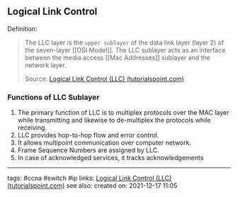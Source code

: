 ## Logical Link Control

Definition:
>The LLC layer is the `upper sublayer` of the data link layer (layer 2) of the seven-layer [[OSI Model]]. The LLC sublayer acts as an interface between the media access [[Mac Addresses]] sublayer and the network layer.
>
>Source: [Logical Link Control (LLC) (tutorialspoint.com)](https://www.tutorialspoint.com/logical-link-control-llc)

### Functions of LLC Sublayer

1. The primary function of LLC is to multiplex protocols over the MAC layer while transmitting and likewise to de-multiplex the protocols while receiving.
2. LLC provides hop-to-hop flow and error control.
3. It allows multipoint communication over computer network.
4. Frame Sequence Numbers are assigned by LLC.
5. In case of acknowledged services, it tracks acknowledgements


---
tags: #ccna #switch #ip
links:  [Logical Link Control (LLC) (tutorialspoint.com)](https://www.tutorialspoint.com/logical-link-control-llc)
see also:
created on: 2021-12-17 11:05
